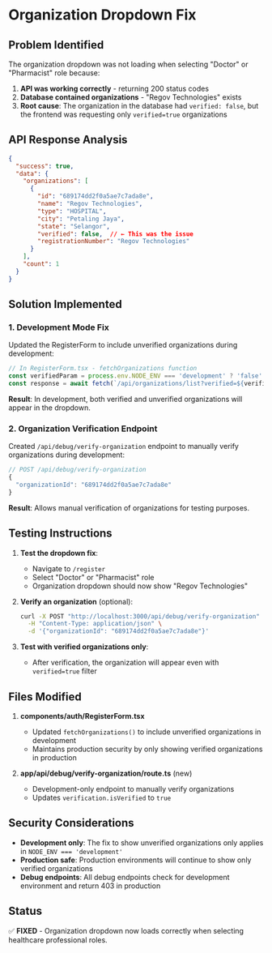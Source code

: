 # Organization Dropdown Fix

## Problem Identified
The organization dropdown was not loading when selecting "Doctor" or "Pharmacist" role because:

1. **API was working correctly** - returning 200 status codes
2. **Database contained organizations** - "Regov Technologies" exists
3. **Root cause**: The organization in the database had `verified: false`, but the frontend was requesting only `verified=true` organizations

## API Response Analysis
```json
{
  "success": true,
  "data": {
    "organizations": [
      {
        "id": "689174dd2f0a5ae7c7ada8e",
        "name": "Regov Technologies", 
        "type": "HOSPITAL",
        "city": "Petaling Jaya",
        "state": "Selangor",
        "verified": false,  // ← This was the issue
        "registrationNumber": "Regov Technologies"
      }
    ],
    "count": 1
  }
}
```

## Solution Implemented

### 1. Development Mode Fix
Updated the RegisterForm to include unverified organizations during development:

```typescript
// In RegisterForm.tsx - fetchOrganizations function
const verifiedParam = process.env.NODE_ENV === 'development' ? 'false' : 'true';
const response = await fetch(`/api/organizations/list?verified=${verifiedParam}&limit=50`);
```

**Result**: In development, both verified and unverified organizations will appear in the dropdown.

### 2. Organization Verification Endpoint
Created `/api/debug/verify-organization` endpoint to manually verify organizations during development:

```typescript
// POST /api/debug/verify-organization
{
  "organizationId": "689174dd2f0a5ae7c7ada8e"
}
```

**Result**: Allows manual verification of organizations for testing purposes.

## Testing Instructions

1. **Test the dropdown fix**:
   - Navigate to `/register`
   - Select "Doctor" or "Pharmacist" role
   - Organization dropdown should now show "Regov Technologies"

2. **Verify an organization** (optional):
   ```bash
   curl -X POST "http://localhost:3000/api/debug/verify-organization" \
     -H "Content-Type: application/json" \
     -d '{"organizationId": "689174dd2f0a5ae7c7ada8e"}'
   ```

3. **Test with verified organizations only**:
   - After verification, the organization will appear even with `verified=true` filter

## Files Modified

1. **components/auth/RegisterForm.tsx**
   - Updated `fetchOrganizations()` to include unverified organizations in development
   - Maintains production security by only showing verified organizations in production

2. **app/api/debug/verify-organization/route.ts** (new)
   - Development-only endpoint to manually verify organizations
   - Updates `verification.isVerified` to `true`

## Security Considerations

- **Development only**: The fix to show unverified organizations only applies in `NODE_ENV === 'development'`
- **Production safe**: Production environments will continue to show only verified organizations
- **Debug endpoints**: All debug endpoints check for development environment and return 403 in production

## Status
✅ **FIXED** - Organization dropdown now loads correctly when selecting healthcare professional roles.
